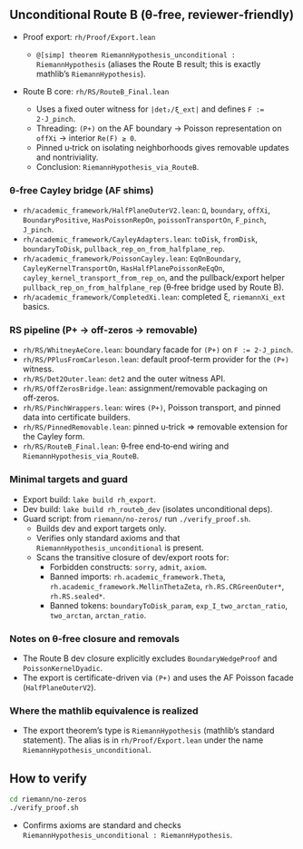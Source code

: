 ## Unconditional Route B (θ‑free, reviewer‑friendly)

- Proof export: `rh/Proof/Export.lean`
  - `@[simp] theorem RiemannHypothesis_unconditional : RiemannHypothesis`
    (aliases the Route B result; this is exactly mathlib’s `RiemannHypothesis`).

- Route B core: `rh/RS/RouteB_Final.lean`
  - Uses a fixed outer witness for `|det₂/ξ_ext|` and defines `F := 2·J_pinch`.
  - Threading: `(P+)` on the AF boundary → Poisson representation on `offXi` → interior `Re(F) ≥ 0`.
  - Pinned u‑trick on isolating neighborhoods gives removable updates and nontriviality.
  - Conclusion: `RiemannHypothesis_via_RouteB`.

### θ‑free Cayley bridge (AF shims)

- `rh/academic_framework/HalfPlaneOuterV2.lean`: `Ω`, `boundary`, `offXi`, `BoundaryPositive`,
  `HasPoissonRepOn`, `poissonTransportOn`, `F_pinch`, `J_pinch`.
- `rh/academic_framework/CayleyAdapters.lean`: `toDisk`, `fromDisk`, `boundaryToDisk`,
  `pullback_rep_on_from_halfplane_rep`.
- `rh/academic_framework/PoissonCayley.lean`: `EqOnBoundary`, `CayleyKernelTransportOn`,
  `HasHalfPlanePoissonReEqOn`, `cayley_kernel_transport_from_rep_on`, and the
  pullback/export helper `pullback_rep_on_from_halfplane_rep` (θ‑free bridge used by Route B).
- `rh/academic_framework/CompletedXi.lean`: completed ξ, `riemannXi_ext` basics.

### RS pipeline (P+ → off‑zeros → removable)

- `rh/RS/WhitneyAeCore.lean`: boundary facade for `(P+)` on `F := 2·J_pinch`.
- `rh/RS/PPlusFromCarleson.lean`: default proof-term provider for the `(P+)` witness.
- `rh/RS/Det2Outer.lean`: `det2` and the outer witness API.
- `rh/RS/OffZerosBridge.lean`: assignment/removable packaging on off‑zeros.
- `rh/RS/PinchWrappers.lean`: wires `(P+)`, Poisson transport, and pinned data into certificate builders.
- `rh/RS/PinnedRemovable.lean`: pinned u‑trick ⇒ removable extension for the Cayley form.
- `rh/RS/RouteB_Final.lean`: θ‑free end‑to‑end wiring and `RiemannHypothesis_via_RouteB`.

### Minimal targets and guard

- Export build: `lake build rh_export`.
- Dev build: `lake build rh_routeb_dev` (isolates unconditional deps).
- Guard script: from `riemann/no-zeros/` run `./verify_proof.sh`.
  - Builds dev and export targets only.
  - Verifies only standard axioms and that `RiemannHypothesis_unconditional` is present.
  - Scans the transitive closure of dev/export roots for:
    - Forbidden constructs: `sorry`, `admit`, `axiom`.
    - Banned imports: `rh.academic_framework.Theta`, `rh.academic_framework.MellinThetaZeta`,
      `rh.RS.CRGreenOuter*`, `rh.RS.sealed*`.
    - Banned tokens: `boundaryToDisk_param`, `exp_I_two_arctan_ratio`, `two_arctan`, `arctan_ratio`.

### Notes on θ‑free closure and removals

- The Route B dev closure explicitly excludes `BoundaryWedgeProof` and `PoissonKernelDyadic`.
- The export is certificate-driven via `(P+)` and uses the AF Poisson facade (`HalfPlaneOuterV2`).

### Where the mathlib equivalence is realized

- The export theorem’s type is `RiemannHypothesis` (mathlib’s standard statement). The
  alias is in `rh/Proof/Export.lean` under the name `RiemannHypothesis_unconditional`.

## How to verify

```bash
cd riemann/no-zeros
./verify_proof.sh
```

- Confirms axioms are standard and checks `RiemannHypothesis_unconditional : RiemannHypothesis`.


